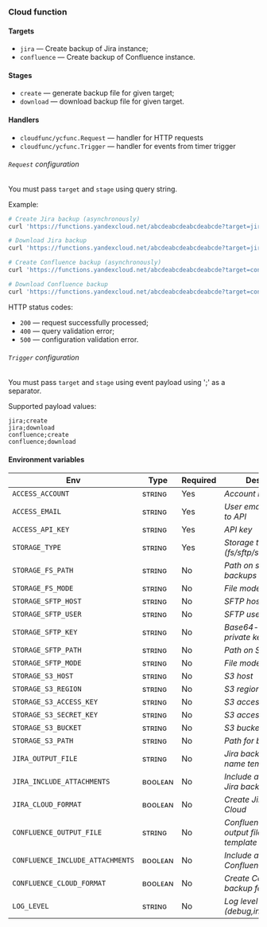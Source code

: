 ### Cloud function

#### Targets

- `jira` — Create backup of Jira instance;
- `confluence` — Create backup of Confluence instance.

#### Stages

- `create` — generate backup file for given target;
- `download` — download backup file for given target.

#### Handlers

- `cloudfunc/ycfunc.Request` — handler for HTTP requests
- `cloudfunc/ycfunc.Trigger` — handler for events from timer trigger

###### `Request` configuration

You must pass `target` and `stage` using query string.

Example:

```bash
# Create Jira backup (asynchronously)
curl 'https://functions.yandexcloud.net/abcdeabcdeabcdeabcde?target=jira&stage=create'

# Download Jira backup
curl 'https://functions.yandexcloud.net/abcdeabcdeabcdeabcde?target=jira&stage=download'

# Create Confluence backup (asynchronously)
curl 'https://functions.yandexcloud.net/abcdeabcdeabcdeabcde?target=confluence&stage=create'

# Download Confluence backup
curl 'https://functions.yandexcloud.net/abcdeabcdeabcdeabcde?target=confluence&stage=download'
```

HTTP status codes:

- `200` — request successfully processed;
- `400` — query validation error;
- `500` — configuration validation error.

###### `Trigger` configuration

You must pass `target` and `stage` using event payload using ';' as a separator.

Supported payload values:

```
jira;create
jira;download
confluence;create
confluence;download
```

#### Environment variables

| Env | Type | Required | Description |
|-----|------|----------|-------------|
| `ACCESS_ACCOUNT`                 | sᴛʀɪɴɢ  | Yes | _Account name_ |
| `ACCESS_EMAIL`                   | sᴛʀɪɴɢ  | Yes | _User email with access to API_ |
| `ACCESS_API_KEY`                 | sᴛʀɪɴɢ  | Yes | _API key_ |
| `STORAGE_TYPE`                   | sᴛʀɪɴɢ  | Yes | _Storage type (fs/sftp/s3)_ |
| `STORAGE_FS_PATH`                | sᴛʀɪɴɢ  | No  | _Path on system for backups_ |
| `STORAGE_FS_MODE`                | sᴛʀɪɴɢ  | No  | _File mode on system_ |
| `STORAGE_SFTP_HOST`              | sᴛʀɪɴɢ  | No  | _SFTP host_ |
| `STORAGE_SFTP_USER`              | sᴛʀɪɴɢ  | No  | _SFTP user name_ |
| `STORAGE_SFTP_KEY`               | sᴛʀɪɴɢ  | No  | _Base64-encoded private key_ |
| `STORAGE_SFTP_PATH`              | sᴛʀɪɴɢ  | No  | _Path on SFTP_ |
| `STORAGE_SFTP_MODE`              | sᴛʀɪɴɢ  | No  | _File mode on SFTP_ |
| `STORAGE_S3_HOST`                | sᴛʀɪɴɢ  | No  | _S3 host_ |
| `STORAGE_S3_REGION`              | sᴛʀɪɴɢ  | No  | _S3 region_ |
| `STORAGE_S3_ACCESS_KEY`          | sᴛʀɪɴɢ  | No  | _S3 access key ID_ |
| `STORAGE_S3_SECRET_KEY`          | sᴛʀɪɴɢ  | No  | _S3 access secret key_ |
| `STORAGE_S3_BUCKET`              | sᴛʀɪɴɢ  | No  | _S3 bucket_ |
| `STORAGE_S3_PATH`                | sᴛʀɪɴɢ  | No  | _Path for backups_ |
| `JIRA_OUTPUT_FILE`               | sᴛʀɪɴɢ  | No  | _Jira backup output file name template_ |
| `JIRA_INCLUDE_ATTACHMENTS`       | ʙᴏᴏʟᴇᴀɴ | No  | _Include attachments to Jira backup_ |
| `JIRA_CLOUD_FORMAT`              | ʙᴏᴏʟᴇᴀɴ | No  | _Create Jira backup for Cloud_ |
| `CONFLUENCE_OUTPUT_FILE`         | sᴛʀɪɴɢ  | No  | _Confluence backup output file name template_ |
| `CONFLUENCE_INCLUDE_ATTACHMENTS` | ʙᴏᴏʟᴇᴀɴ | No  | _Include attachments to Confluence backup_ |
| `CONFLUENCE_CLOUD_FORMAT`        | ʙᴏᴏʟᴇᴀɴ | No  | _Create Confluence backup for Cloud_ |
| `LOG_LEVEL`                      | sᴛʀɪɴɢ  | No  | _Log level (debug,info,warn,error)_ |
